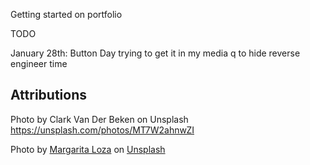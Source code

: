 Getting started on portfolio

TODO 

January 28th: Button Day 
  trying to get it in my media q to hide 
  reverse engineer time 
  




## Attributions
Photo by Clark Van Der Beken on Unsplash
https://unsplash.com/photos/MT7W2ahnwZI

<span>Photo by <a href="https://unsplash.com/@margaritaloza?utm_source=unsplash&amp;utm_medium=referral&amp;utm_content=creditCopyText">Margarita Loza</a> on <a href="https://unsplash.com/t/textures-patterns?utm_source=unsplash&amp;utm_medium=referral&amp;utm_content=creditCopyText">Unsplash</a></span>
